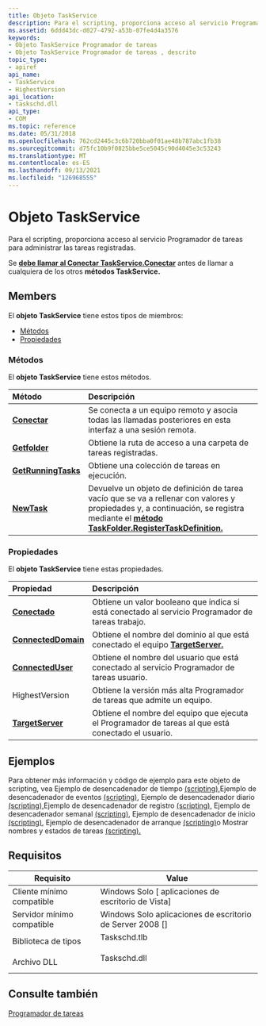 ```yaml
---
title: Objeto TaskService
description: Para el scripting, proporciona acceso al servicio Programador de tareas para administrar las tareas registradas.
ms.assetid: 6ddd43dc-d027-4792-a53b-07fe4d4a3576
keywords:
- Objeto TaskService Programador de tareas
- Objeto TaskService Programador de tareas , descrito
topic_type:
- apiref
api_name:
- TaskService
- HighestVersion
api_location:
- taskschd.dll
api_type:
- COM
ms.topic: reference
ms.date: 05/31/2018
ms.openlocfilehash: 762cd2445c3c6b720bba0f01ae48b787abc1fb38
ms.sourcegitcommit: d75fc10b9f0825bbe5ce5045c90d4045e3c53243
ms.translationtype: MT
ms.contentlocale: es-ES
ms.lasthandoff: 09/13/2021
ms.locfileid: "126968555"
---
```

# <a name="taskservice-object"></a>Objeto TaskService

Para el scripting, proporciona acceso al servicio Programador de tareas para administrar las tareas registradas.

Se [**debe llamar al Conectar TaskService.Conectar**](taskservice-connect.md) antes de llamar a cualquiera de los otros **métodos TaskService.**

## <a name="members"></a>Members

El **objeto TaskService** tiene estos tipos de miembros:

-   [Métodos](#methods)
-   [Propiedades](#properties)

### <a name="methods"></a>Métodos

El **objeto TaskService** tiene estos métodos.



| Método                                                 | Descripción                                                                                                                                                                                                          |
|:-------------------------------------------------------|:---------------------------------------------------------------------------------------------------------------------------------------------------------------------------------------------------------------------|
| [**Conectar**](taskservice-connect.md)                 | Se conecta a un equipo remoto y asocia todas las llamadas posteriores en esta interfaz a una sesión remota.<br/>                                                                                                 |
| [**Getfolder**](taskservice-getfolder.md)             | Obtiene la ruta de acceso a una carpeta de tareas registradas.<br/>                                                                                                                                                            |
| [**GetRunningTasks**](taskservice-getrunningtasks.md) | Obtiene una colección de tareas en ejecución.<br/>                                                                                                                                                                       |
| [**NewTask**](taskservice-newtask.md)                 | Devuelve un objeto de definición de tarea vacío que se va a rellenar con valores y propiedades y, a continuación, se registra mediante el [**método TaskFolder.RegisterTaskDefinition.**](taskfolder-registertaskdefinition.md)<br/> |



 

### <a name="properties"></a>Propiedades

El **objeto TaskService** tiene estas propiedades.



| Propiedad                                                          | Descripción                                                                                                                 |
|:------------------------------------------------------------------|:----------------------------------------------------------------------------------------------------------------------------|
| [**Conectado**](taskservice-connected.md)<br/>             | Obtiene un valor booleano que indica si está conectado al servicio Programador de tareas trabajo.<br/>                          |
| [**ConnectedDomain**](taskservice-connecteddomain.md)<br/> | Obtiene el nombre del dominio al que está conectado el equipo [**TargetServer.**](taskservice-targetserver.md)<br/> |
| [**ConnectedUser**](taskservice-connecteduser.md)<br/>     | Obtiene el nombre del usuario que está conectado al servicio Programador de tareas usuario.<br/>                                       |
| HighestVersion<br/>                                         | Obtiene la versión más alta Programador de tareas que admite un equipo.<br/>                                             |
| [**TargetServer**](taskservice-targetserver.md)<br/>       | Obtiene el nombre del equipo que ejecuta el Programador de tareas al que está conectado el usuario.<br/>          |



 

## <a name="examples"></a>Ejemplos

Para obtener más información y código de ejemplo para este objeto de scripting, vea Ejemplo de desencadenador de tiempo [(scripting),](time-trigger-example--scripting-.md)Ejemplo de desencadenador de eventos [(scripting)](https://www.bing.com/search?q=Event+Trigger+Example+(Scripting)), Ejemplo de desencadenador diario [(scripting),](daily-trigger-example--scripting-.md)Ejemplo de desencadenador de registro [(scripting)](registration-trigger-example--scripting-.md), Ejemplo de desencadenador semanal [(scripting)](weekly-trigger-example--scripting-.md), Ejemplo de desencadenador de inicio [(scripting)](logon-trigger-example--scripting-.md), Ejemplo de desencadenador de arranque [(scripting)](boot-trigger-example--scripting-.md)o Mostrar nombres y estados de tareas [(scripting).](displaying-task-names-and-state--scripting-.md)

## <a name="requirements"></a>Requisitos



| Requisito | Value |
|-------------------------------------|-----------------------------------------------------------------------------------------|
| Cliente mínimo compatible<br/> | Windows Solo \[ aplicaciones de escritorio de Vista\]<br/>                                          |
| Servidor mínimo compatible<br/> | Windows Solo aplicaciones de escritorio de Server 2008 \[\]<br/>                                    |
| Biblioteca de tipos<br/>             | <dl> <dt>Taskschd.tlb</dt> </dl> |
| Archivo DLL<br/>                      | <dl> <dt>Taskschd.dll</dt> </dl> |



## <a name="see-also"></a>Consulte también

<dl> <dt>

[Programador de tareas](task-scheduler-start-page.md)
</dt> </dl>

 

 





